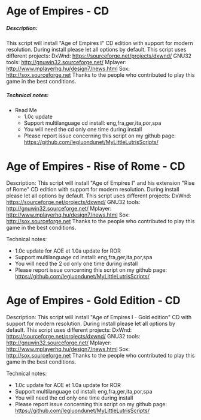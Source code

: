 # Age of Empires - CD

##### Description:
This script will install "Age of Empires I" CD edition with support for modern resolution.
During install please let all options by default.
This script uses different projects:
DxWnd: https://sourceforge.net/projects/dxwnd/
GNU32 tools: http://gnuwin32.sourceforge.net/
Mplayer: http://www.mplayerhq.hu/design7/news.html
Sox: http://sox.sourceforge.net
Thanks to the people who contributed to play this game in the best conditions.

##### Technical notes:
- Read Me
    - 1.0c update
    - Support multilanguage cd install: eng,fra,ger,ita,por,spa
    - You will need the cd only one time during install
    - Please report issue concerning this script on my github page:
       https://github.com/legluondunet/MyLittleLutrisScripts/

# Age of Empires - Rise of Rome - CD

Description:
This script will install "Age of Empires I" and his extension "Rise of Rome" CD edition with support for modern resolution.
During install please let all options by default.
This script uses different projects:
DxWnd: https://sourceforge.net/projects/dxwnd/
GNU32 tools: http://gnuwin32.sourceforge.net/
Mplayer: http://www.mplayerhq.hu/design7/news.html
Sox: http://sox.sourceforge.net
Thanks to the people who contributed to play this game in the best conditions.

Technical notes:
- 1.0c update for AOE et 1.0a update for ROR
- Support multilanguage cd install: eng,fra,ger,ita,por,spa
- You will need the 2 cd only one time during install
- Please report issue concerning this script on my github page:
https://github.com/legluondunet/MyLittleLutrisScripts/

# Age of Empires - Gold Edition - CD

Description:
This script will install "Age of Empires I - Gold edition" CD with support for modern resolution.
During install please let all options by default.
This script uses different projects:
DxWnd: https://sourceforge.net/projects/dxwnd/
GNU32 tools: http://gnuwin32.sourceforge.net/
Mplayer: http://www.mplayerhq.hu/design7/news.html
Sox: http://sox.sourceforge.net
Thanks to the people who contributed to play this game in the best conditions.

Technical notes:
- 1.0c update for AOE et 1.0a update for ROR
- Support multilanguage cd install: eng,fra,ger,ita,por,spa
- You will need the cd only one time during install
- Please report issue concerning this script on my github page:
https://github.com/legluondunet/MyLittleLutrisScripts/
